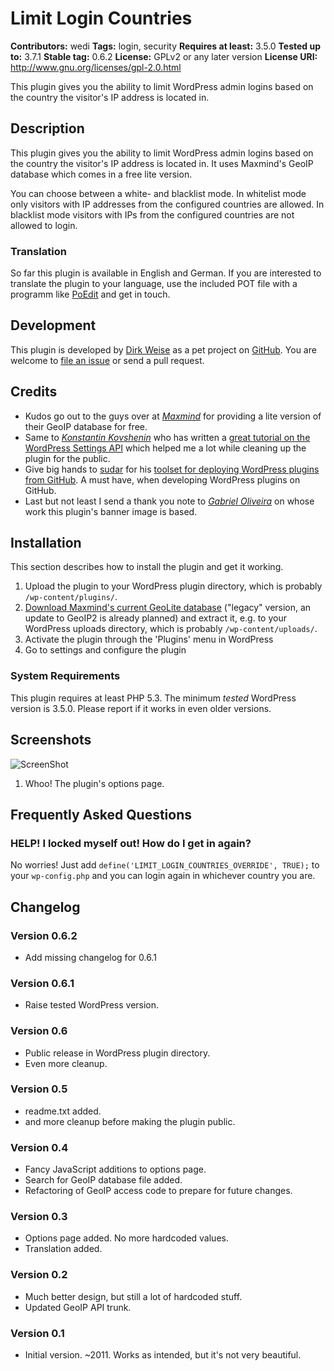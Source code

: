 # Limit Login Countries #
**Contributors:** wedi
**Tags:** login, security
**Requires at least:** 3.5.0
**Tested up to:** 3.7.1
**Stable tag:** 0.6.2
**License:** GPLv2 or any later version
**License URI:** http://www.gnu.org/licenses/gpl-2.0.html

This plugin gives you the ability to limit WordPress admin logins based on the country the visitor's IP address is located in.

## Description ##
This plugin gives you the ability to limit WordPress admin logins based on the country the visitor's IP address is located in. It uses Maxmind's GeoIP database which comes in a free lite version.

You can choose between a white- and blacklist mode. In whitelist mode only visitors with IP addresses from the configured countries are allowed. In blacklist mode visitors with IPs from the configured countries are not allowed to login.

### Translation ###
So far this plugin is available in English and German. If you are interested to translate the plugin to your language, use the included POT file with a programm like [PoEdit](http://www.poedit.net/index.php) and get in touch.

## Development ##
This plugin is developed by [Dirk Weise](http://www.dirk-weise.de) as a pet project on [GitHub](https://github.com/wedi/limit-login-countries). You are welcome to [file an issue](https://github.com/wedi/limit-login-countries/issues) or send a pull request.

## Credits ##
* Kudos go out to the guys over at [*Maxmind*](https://www.maxmind.com/) for providing a lite version of their GeoIP database for free.
* Same to [*Konstantin Kovshenin*](http://kovshenin.com/) who has written a [great tutorial on the WordPress Settings API](http://kovshenin.com/2012/the-wordpress-settings-api/) which helped me a lot while cleaning up the plugin for the public.
* Give big hands to [sudar](http://sudarmuthu.com) for his [toolset for deploying WordPress plugins from GitHub](https://github.com/sudar/wp-plugin-in-github). A must have, when developing WordPress plugins on GitHub.
* Last but not least I send a thank you note to [*Gabriel Oliveira*](http://think0.deviantart.com/) on whose work this plugin's banner image is based.

## Installation ##
This section describes how to install the plugin and get it working.

1. Upload the plugin to your WordPress plugin directory, which is probably `/wp-content/plugins/`.
2. [Download Maxmind's current GeoLite database](http://geolite.maxmind.com/download/geoip/database/GeoLiteCity.dat.gz) ("legacy" version, an update to GeoIP2 is already planned) and extract it, e.g. to your WordPress uploads directory, which is probably `/wp-content/uploads/`.
3. Activate the plugin through the 'Plugins' menu in WordPress
4. Go to settings and configure the plugin

### System Requirements ###
This plugin requires at least PHP 5.3. The minimum *tested* WordPress version is 3.5.0. Please report if it works in even older versions.

## Screenshots ##
![ScreenShot](https://raw.github.com/wedi/limit-login-countries/master/assets/screenshot-1.png)
1.  Whoo! The plugin's options page.

## Frequently Asked Questions ##

### HELP! I locked myself out! How do I get in again? ###
No worries! Just add `define('LIMIT_LOGIN_COUNTRIES_OVERRIDE', TRUE);` to your `wp-config.php` and you can login again in whichever country you are.

## Changelog ##

### Version 0.6.2 ###
* Add missing changelog for 0.6.1

### Version 0.6.1 ###
* Raise tested WordPress version.

### Version 0.6 ###
* Public release in WordPress plugin directory.
* Even more cleanup.

### Version 0.5 ###
* readme.txt added.
* and more cleanup before making the plugin public.

### Version 0.4 ###
* Fancy JavaScript additions to options page.
* Search for GeoIP database file added.
* Refactoring of GeoIP access code to prepare for future changes.

### Version 0.3 ###
* Options page added. No more hardcoded values.
* Translation added.

### Version 0.2 ###
* Much better design, but still a lot of hardcoded stuff.
* Updated GeoIP API trunk.

### Version 0.1 ###
* Initial version. ~2011. Works as intended, but it's not very beautiful.
